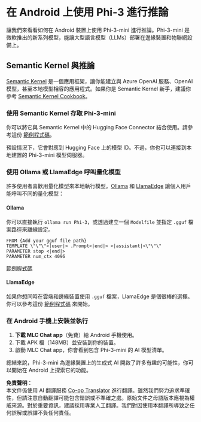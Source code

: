 <!--
CO_OP_TRANSLATOR_METADATA:
{
  "original_hash": "9481b07dda8f9715a5d1ff43fb27568b",
  "translation_date": "2025-05-08T05:57:25+00:00",
  "source_file": "md/01.Introduction/03/Android_Inference.md",
  "language_code": "tw"
}
-->
# **在 Android 上使用 Phi-3 進行推論**

讓我們來看看如何在 Android 裝置上使用 Phi-3-mini 進行推論。Phi-3-mini 是微軟推出的新系列模型，能讓大型語言模型（LLMs）部署在邊緣裝置和物聯網設備上。

## Semantic Kernel 與推論

[Semantic Kernel](https://github.com/microsoft/semantic-kernel) 是一個應用框架，讓你能建立與 Azure OpenAI 服務、OpenAI 模型，甚至本地模型相容的應用程式。如果你是 Semantic Kernel 新手，建議你參考 [Semantic Kernel Cookbook](https://github.com/microsoft/SemanticKernelCookBook?WT.mc_id=aiml-138114-kinfeylo)。

### 使用 Semantic Kernel 存取 Phi-3-mini

你可以將它與 Semantic Kernel 中的 Hugging Face Connector 結合使用。請參考這份 [範例程式碼](https://github.com/Azure-Samples/Phi-3MiniSamples/tree/main/semantickernel?WT.mc_id=aiml-138114-kinfeylo)。

預設情況下，它會對應到 Hugging Face 上的模型 ID。不過，你也可以連接到本地建置的 Phi-3-mini 模型伺服器。

### 使用 Ollama 或 LlamaEdge 呼叫量化模型

許多使用者喜歡用量化模型來本地執行模型。[Ollama](https://ollama.com/) 和 [LlamaEdge](https://llamaedge.com) 讓個人用戶能呼叫不同的量化模型：

#### Ollama

你可以直接執行 `ollama run Phi-3`，或透過建立一個 `Modelfile` 並指定 `.gguf` 檔案路徑來離線設定。

```gguf
FROM {Add your gguf file path}
TEMPLATE \"\"\"<|user|> .Prompt<|end|> <|assistant|>\"\"\"
PARAMETER stop <|end|>
PARAMETER num_ctx 4096
```

[範例程式碼](https://github.com/Azure-Samples/Phi-3MiniSamples/tree/main/ollama?WT.mc_id=aiml-138114-kinfeylo)

#### LlamaEdge

如果你想同時在雲端和邊緣裝置使用 `.gguf` 檔案，LlamaEdge 是個很棒的選擇。你可以參考這份 [範例程式碼](https://github.com/Azure-Samples/Phi-3MiniSamples/tree/main/wasm?WT.mc_id=aiml-138114-kinfeylo) 來開始。

### 在 Android 手機上安裝並執行

1. **下載 MLC Chat app**（免費）給 Android 手機使用。
2. 下載 APK 檔（148MB）並安裝到你的裝置。
3. 啟動 MLC Chat app，你會看到包含 Phi-3-mini 的 AI 模型清單。

總結來說，Phi-3-mini 為邊緣裝置上的生成式 AI 開啟了許多有趣的可能性，你可以開始在 Android 上探索它的功能。

**免責聲明**：  
本文件係使用 AI 翻譯服務 [Co-op Translator](https://github.com/Azure/co-op-translator) 進行翻譯。雖然我們努力追求準確性，但請注意自動翻譯可能包含錯誤或不準確之處。原始文件之母語版本應視為權威來源。對於重要資訊，建議採用專業人工翻譯。我們對因使用本翻譯所導致之任何誤解或誤譯不負任何責任。